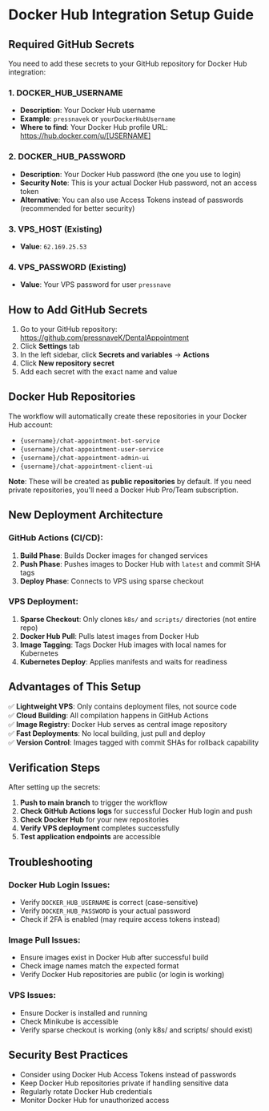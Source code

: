 # Docker Hub Integration Setup Guide

## Required GitHub Secrets

You need to add these secrets to your GitHub repository for Docker Hub integration:

### 1. DOCKER_HUB_USERNAME
- **Description**: Your Docker Hub username
- **Example**: `pressnavek` or `yourDockerHubUsername`
- **Where to find**: Your Docker Hub profile URL: https://hub.docker.com/u/[USERNAME]

### 2. DOCKER_HUB_PASSWORD  
- **Description**: Your Docker Hub password (the one you use to login)
- **Security Note**: This is your actual Docker Hub password, not an access token
- **Alternative**: You can also use Access Tokens instead of passwords (recommended for better security)

### 3. VPS_HOST (Existing)
- **Value**: `62.169.25.53`

### 4. VPS_PASSWORD (Existing)
- **Value**: Your VPS password for user `pressnave`

## How to Add GitHub Secrets

1. Go to your GitHub repository: https://github.com/pressnaveK/DentalAppointment
2. Click **Settings** tab
3. In the left sidebar, click **Secrets and variables** → **Actions**
4. Click **New repository secret**
5. Add each secret with the exact name and value

## Docker Hub Repositories

The workflow will automatically create these repositories in your Docker Hub account:
- `{username}/chat-appointment-bot-service`
- `{username}/chat-appointment-user-service`
- `{username}/chat-appointment-admin-ui`
- `{username}/chat-appointment-client-ui`

**Note**: These will be created as **public repositories** by default. If you need private repositories, you'll need a Docker Hub Pro/Team subscription.

## New Deployment Architecture

### GitHub Actions (CI/CD):
1. **Build Phase**: Builds Docker images for changed services
2. **Push Phase**: Pushes images to Docker Hub with `latest` and commit SHA tags
3. **Deploy Phase**: Connects to VPS using sparse checkout

### VPS Deployment:
1. **Sparse Checkout**: Only clones `k8s/` and `scripts/` directories (not entire repo)
2. **Docker Hub Pull**: Pulls latest images from Docker Hub
3. **Image Tagging**: Tags Docker Hub images with local names for Kubernetes
4. **Kubernetes Deploy**: Applies manifests and waits for readiness

## Advantages of This Setup

✅ **Lightweight VPS**: Only contains deployment files, not source code  
✅ **Cloud Building**: All compilation happens in GitHub Actions  
✅ **Image Registry**: Docker Hub serves as central image repository  
✅ **Fast Deployments**: No local building, just pull and deploy  
✅ **Version Control**: Images tagged with commit SHAs for rollback capability  

## Verification Steps

After setting up the secrets:

1. **Push to main branch** to trigger the workflow
2. **Check GitHub Actions logs** for successful Docker Hub login and push
3. **Check Docker Hub** for your new repositories
4. **Verify VPS deployment** completes successfully
5. **Test application endpoints** are accessible

## Troubleshooting

### Docker Hub Login Issues:
- Verify `DOCKER_HUB_USERNAME` is correct (case-sensitive)
- Verify `DOCKER_HUB_PASSWORD` is your actual password
- Check if 2FA is enabled (may require access tokens instead)

### Image Pull Issues:
- Ensure images exist in Docker Hub after successful build
- Check image names match the expected format
- Verify Docker Hub repositories are public (or login is working)

### VPS Issues:
- Ensure Docker is installed and running
- Check Minikube is accessible
- Verify sparse checkout is working (only k8s/ and scripts/ should exist)

## Security Best Practices

- Consider using Docker Hub Access Tokens instead of passwords
- Keep Docker Hub repositories private if handling sensitive data
- Regularly rotate Docker Hub credentials
- Monitor Docker Hub for unauthorized access